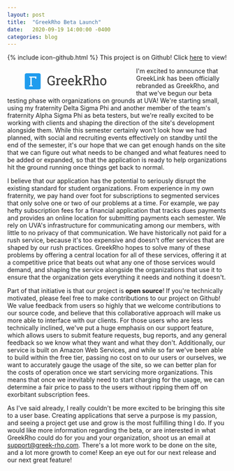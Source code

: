 ```yaml
---
layout: post
title:  "GreekRho Beta Launch"
date:   2020-09-19 14:00:00 -0400
categories: blog
---
```


{% include icon-github.html %} This project is on Github!  Click <a href="https://github.com/csyager/greeklink-core" target="_blank">here</a> to view!

<div style="float: left; margin-right: 20px; width: 25%; min-width: 275px">
<figure class="figure">
<a href="/assets/images/greekrho_launch/logo.png"><img src="/assets/images/greekrho_launch/logo.png" class="img-thumbnail figure-img img-fluid"></a>
</figure>
</div>

I'm excited to announce that GreekLink has been officially rebranded as GreekRho, and that we've begun our beta testing phase with organizations on grounds at UVA!  We're starting small, using my fraternity Delta Sigma Phi and another member of the team's fraternity Alpha Sigma Phi as beta testers, but we're really excited to be working with clients and shaping the direction of the site's development alongside them.  While this semester certainly won't look how we had planned, with social and recruiting events effectively on standby until the end of the semester, it's our hope that we can get enough hands on the site that we can figure out what needs to be changed and what features need to be added or expanded, so that the application is ready to help organizations hit the ground running once things get back to normal.  

I believe that our application has the potential to seriously disrupt the existing standard for student organizations.  From experience in my own fraternity, we pay hand over foot for subscriptions to segmented services that only solve one or two of our problems at a time.  For example, we pay hefty subscription fees for a financial application that tracks dues payments and provides an online location for submitting payments each semester.  We rely on UVA's infrastructure for communicating among our members, with little to no privacy of that communication.  We have historically not paid for a rush service, because it's too expensive and doesn't offer services that are shaped by our rush practices.  GreekRho hopes to solve many of these problems by offering a central location for all of these services, offering it at a competitive price that beats out what any one of those services would demand, and shaping the service alongside the organizations that use it to ensure that the organization gets everything it needs and nothing it doesn't.

Part of that initiative is that our project is <b>open source</b>!  If you're technically motivated, please feel free to make contributions to our project on Github!  We value feedback from users so highly that we welcome contributions to our source code, and believe that this collaborative approach will make us more able to interface with our clients.  For those users who are less technically inclined, we've put a huge emphasis on our support feature, which allows users to submit feature requests, bug reports, and any general feedback so we know what they want and what they don't.  Additionally, our service is built on Amazon Web Services, and while so far we've been able to build within the free tier, passing no cost on to our users or ourselves, we want to accurately gauge the usage of the site, so we can better plan for the costs of operation once we start servicing more organizations.  This means that once we inevitably need to start charging for the usage, we can determine a fair price to pass to the users without ripping them off on exorbitant subscription fees.

As I've said already, I really couldn't be more excited to be bringing this site to a user base.  Creating applications that serve a purpose is my passion, and seeing a project get use and grow is the most fulfilling thing I do.  If you would like more information regarding the beta, or are interested in what GreekRho could do for you and your organization, shoot us an email at <a href="mailto:support@greek-rho.com">support@greek-rho.com</a>.  There's a lot more work to be done on the site, and a lot more growth to come!  Keep an eye out for our next release and our next great feature!
